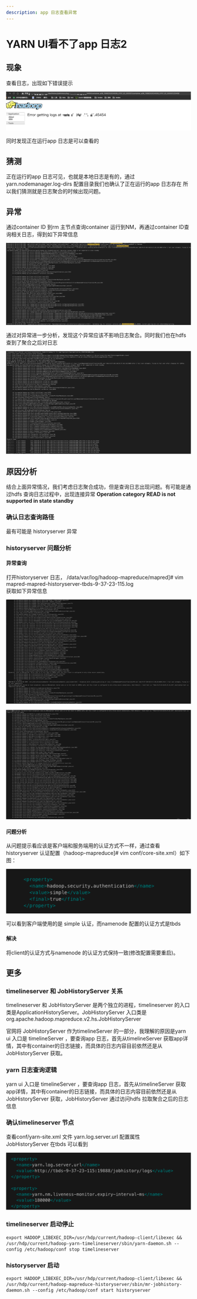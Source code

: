 ```yaml
---
description: app 日志查看异常
---
```


# YARN UI看不了app 日志2

## 现象

查看日志，出现如下错误提示

![](../.gitbook/assets/image%20%284%29.png)

同时发现正在运行app 日志是可以查看的

## 猜测

正在运行的app 日志可见，也就是本地日志是有的，通过yarn.nodemanager.log-dirs 配置目录我们也确认了正在运行的app 日志存在 所以我们猜测就是日志聚合的时候出现问题。

## 异常

通过container ID 到rm 主节点查询container 运行到NM，再通过container ID查询相关日志，得到如下异常信息

![](../.gitbook/assets/image%20%283%29.png)

通过对异常进一步分析，发现这个异常应该不影响日志聚合。同时我们也在hdfs 查到了聚合之后对日志

![](../.gitbook/assets/image%20%285%29.png)

## 原因分析

结合上面异常情况，我们考虑日志聚合成功，但是查询日志出现问题。有可能是通过hdfs 查询日志过程中，出现连接异常 **Operation category READ is not supported in state standby**

### 确认日志查询路径

最有可能是 historyserver 异常

### historyserver 问题分析

#### 异常查询

打开historyserver 日志， /data/var/log/hadoop-mapreduce/mapred\]\# vim mapred-mapred-historyserver-tbds-9-37-23-115.log  
获取如下异常信息

![](../.gitbook/assets/jobhis2.png)

![](../.gitbook/assets/jobhis1.png)

#### 问题分析

从问题提示看应该是客户端和服务端用的认证方式不一样，通过查看historyserver 认证配置（hadoop-mapreduce\]\# vim conf/core-site.xml）如下图：

 

![](../.gitbook/assets/jobhis3.png)

可以看到客户端使用的是 simple 认证，而namenode 配置的认证方式是tbds

#### 解决

将client的认证方式与namenode 的认证方式保持一致\(修改配置需要重启\)。

## 更多

### timelineserver 和 JobHistoryServer 关系

timelineserver 和 JobHistoryServer 是两个独立的进程，timelineserver 的入口类是ApplicationHistoryServer。JobHistoryServer 入口类是org.apache.hadoop.mapreduce.v2.hs.JobHistoryServer

官网将 JobHistoryServer 作为timelineServer 的一部分，我理解的原因是yarn ui 入口是 timelineServer ，要查询app 日志，首先从timelineServer 获取app详情，其中有container的日志链接，而具体的日志内容目前依然还是从 JobHistoryServer 获取。

### yarn 日志查询逻辑

yarn ui 入口是 timelineServer ，要查询app 日志，首先从timelineServer 获取app详情，其中有container的日志链接，而具体的日志内容目前依然还是从 JobHistoryServer 获取，JobHistoryServer 通过访问hdfs 拉取聚合之后的日志信息

### 确认timelineserver 节点

查看conf/yarn-site.xml 文件 yarn.log.server.url 配置属性  
JobHistoryServer 在tbds 可以看到

![](../.gitbook/assets/timeurl.png)

### timelineserver 启动停止

```text
export HADOOP_LIBEXEC_DIR=/usr/hdp/current/hadoop-client/libexec && /usr/hdp/current/hadoop-yarn-timelineserver/sbin/yarn-daemon.sh --config /etc/hadoop/conf stop timelineserver
```

### historyserver 启动

```text
export HADOOP_LIBEXEC_DIR=/usr/hdp/current/hadoop-client/libexec && /usr/hdp/current/hadoop-mapreduce-historyserver/sbin/mr-jobhistory-daemon.sh --config /etc/hadoop/conf start historyserver
```

